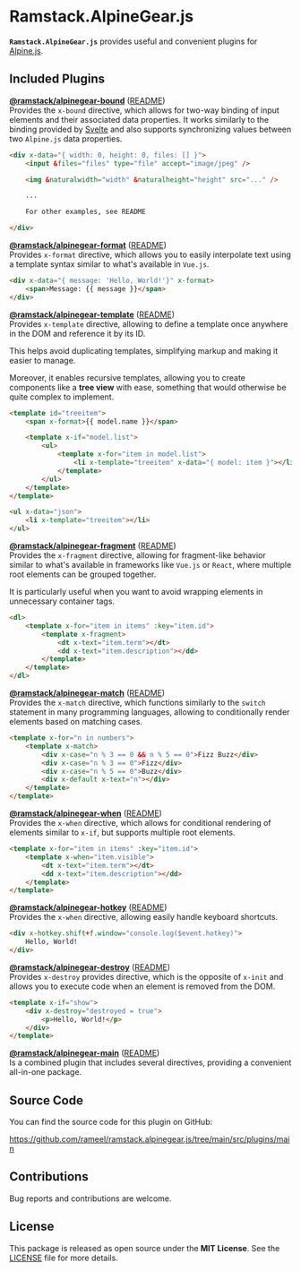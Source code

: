 # Ramstack.AlpineGear.js

**`Ramstack.AlpineGear.js`** provides useful and convenient plugins for [Alpine.js](https://alpinejs.dev/).

## Included Plugins

**[@ramstack/alpinegear-bound](https://github.com/rameel/ramstack.alpinegear.js/tree/main/src/plugins/bound)** ([README](https://github.com/rameel/ramstack.alpinegear.js/tree/main/src/plugins/bound))<br>
Provides the `x-bound` directive, which allows for two-way binding of input elements and their associated data properties. It works similarly to the binding provided by [Svelte](https://svelte.dev/docs/element-directives#bind-property) and also supports synchronizing values between two `Alpine.js` data properties.

```html
<div x-data="{ width: 0, height: 0, files: [] }">
    <input &files="files" type="file" accept="image/jpeg" />

    <img &naturalwidth="width" &naturalheight="height" src="..." />

    ...

    For other examples, see README

</div>
```


**[@ramstack/alpinegear-format](https://github.com/rameel/ramstack.alpinegear.js/tree/main/src/plugins/format)** ([README](https://github.com/rameel/ramstack.alpinegear.js/tree/main/src/plugins/format))<br>
Provides `x-format` directive, which allows you to easily interpolate text using a template syntax similar to what's available in `Vue.js`.

```html
<div x-data="{ message: 'Hello, World!'}" x-format>
    <span>Message: {{ message }}</span>
</div>
```


**[@ramstack/alpinegear-template](https://github.com/rameel/ramstack.alpinegear.js/tree/main/src/plugins/template)** ([README](https://github.com/rameel/ramstack.alpinegear.js/tree/main/src/plugins/template))<br>
Provides `x-template` directive, allowing to define a template once anywhere in the DOM and reference it by its ID.

This helps avoid duplicating templates, simplifying markup and making it easier to manage.

Moreover, it enables recursive templates, allowing you to create components like a **tree view** with ease,
something that would otherwise be quite complex to implement.

```html
<template id="treeitem">
    <span x-format>{{ model.name }}</span>

    <template x-if="model.list">
        <ul>
            <template x-for="item in model.list">
                <li x-template="treeitem" x-data="{ model: item }"></li>
            </template>
        </ul>
    </template>
</template>

<ul x-data="json">
    <li x-template="treeitem"></li>
</ul>
```


**[@ramstack/alpinegear-fragment](https://github.com/rameel/ramstack.alpinegear.js/tree/main/src/plugins/fragment)** ([README](https://github.com/rameel/ramstack.alpinegear.js/tree/main/src/plugins/fragment))<br>
Provides the `x-fragment` directive, allowing for fragment-like behavior similar to what's available in frameworks like `Vue.js` or `React`, where multiple root elements can be grouped together.

It is particularly useful when you want to avoid wrapping elements in unnecessary container tags.

```html
<dl>
    <template x-for="item in items" :key="item.id">
        <template x-fragment>
            <dt x-text="item.term"></dt>
            <dd x-text="item.description"></dd>
        </template>
    </template>
</dl>
```


**[@ramstack/alpinegear-match](https://github.com/rameel/ramstack.alpinegear.js/tree/main/src/plugins/match)** ([README](https://github.com/rameel/ramstack.alpinegear.js/tree/main/src/plugins/match))<br>
Provides the `x-match` directive, which functions similarly to the `switch` statement in many programming languages, allowing to conditionally render elements based on matching cases.

```html
<template x-for="n in numbers">
    <template x-match>
        <div x-case="n % 3 == 0 && n % 5 == 0">Fizz Buzz</div>
        <div x-case="n % 3 == 0">Fizz</div>
        <div x-case="n % 5 == 0">Buzz</div>
        <div x-default x-text="n"></div>
    </template>
</template>
```


**[@ramstack/alpinegear-when](https://github.com/rameel/ramstack.alpinegear.js/tree/main/src/plugins/when)** ([README](https://github.com/rameel/ramstack.alpinegear.js/tree/main/src/plugins/when))<br>
Provides the `x-when` directive, which allows for conditional rendering of elements similar to `x-if`, but supports multiple root elements.

```html
<template x-for="item in items" :key="item.id">
    <template x-when="item.visible">
        <dt x-text="item.term"></dt>
        <dd x-text="item.description"></dd>
    </template>
</template>
```


**[@ramstack/alpinegear-hotkey](https://github.com/rameel/ramstack.alpinegear.js/tree/main/src/plugins/hotkey)** ([README](https://github.com/rameel/ramstack.alpinegear.js/tree/main/src/plugins/hotkey))<br>
Provides the `x-when` directive, allowing easily handle keyboard shortcuts.

```html
<div x-hotkey.shift+f.window="console.log($event.hotkey)">
    Hello, World!
</div>
```


**[@ramstack/alpinegear-destroy](https://github.com/rameel/ramstack.alpinegear.js/tree/main/src/plugins/destroy)** ([README](https://github.com/rameel/ramstack.alpinegear.js/tree/main/src/plugins/destroy))<br>
Provides `x-destroy` provides directive, which is the opposite of `x-init` and allows you to execute code when an element is removed from the DOM.

```html
<template x-if="show">
    <div x-destroy="destroyed = true">
        <p>Hello, World!</p>
    </div>
</template>
```


**[@ramstack/alpinegear-main](https://github.com/rameel/ramstack.alpinegear.js/tree/main/src/plugins/main)** ([README](https://github.com/rameel/ramstack.alpinegear.js/tree/main/src/plugins/main))<br>
Is a combined plugin that includes several directives, providing a convenient all-in-one package.


## Source Code
You can find the source code for this plugin on GitHub:

https://github.com/rameel/ramstack.alpinegear.js/tree/main/src/plugins/main

## Contributions
Bug reports and contributions are welcome.

## License
This package is released as open source under the **MIT License**.
See the [LICENSE](https://github.com/rameel/ramstack.alpinegear.js/blob/main/LICENSE) file for more details.
